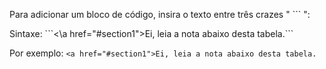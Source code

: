 Para adicionar um bloco de código, insira o texto entre três crazes " ``` ":

Sintaxe: \`\`\`\<\a href="#section1"\>Ei, leia a nota abaixo desta tabela.\`\`\`

Por exemplo: ```<a href="#section1">Ei, leia a nota abaixo desta tabela.```

